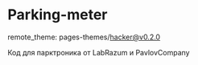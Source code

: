 # Parking-meter  
remote_theme: pages-themes/hacker@v0.2.0

Код для парктроника от LabRazum и PavlovCompany
   
